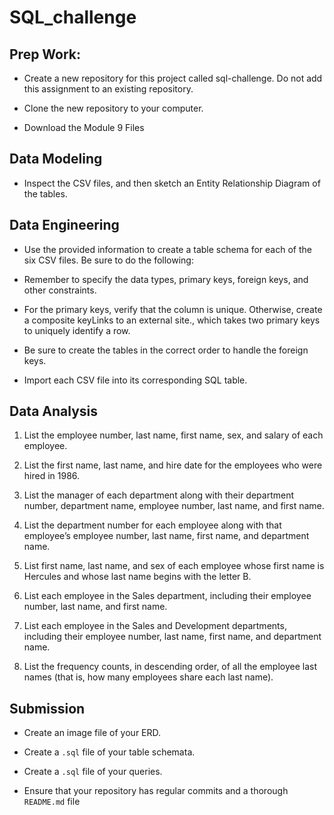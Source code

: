# SQL_challenge

## Prep Work:

* Create a new repository for this project called sql-challenge. Do not add this assignment to an existing repository.

* Clone the new repository to your computer.

* Download the Module 9 Files


## Data Modeling

* Inspect the CSV files, and then sketch an Entity Relationship Diagram of the tables. 


## Data Engineering

* Use the provided information to create a table schema for each of the six CSV files. Be sure to do the following:

* Remember to specify the data types, primary keys, foreign keys, and other constraints.

* For the primary keys, verify that the column is unique. Otherwise, create a composite keyLinks to an external site., which takes two primary keys to uniquely identify a row.

* Be sure to create the tables in the correct order to handle the foreign keys.

* Import each CSV file into its corresponding SQL table.


## Data Analysis
1. List the employee number, last name, first name, sex, and salary of each employee.

2. List the first name, last name, and hire date for the employees who were hired in 1986.

3. List the manager of each department along with their department number, department name, employee number, last name, and first name.

4. List the department number for each employee along with that employee’s employee number, last name, first name, and department name.

5. List first name, last name, and sex of each employee whose first name is Hercules and whose last name begins with the letter B.

6. List each employee in the Sales department, including their employee number, last name, and first name.

7. List each employee in the Sales and Development departments, including their employee number, last name, first name, and department name.

8. List the frequency counts, in descending order, of all the employee last names (that is, how many employees share each last name).


## Submission

* Create an image file of your ERD.

* Create a `.sql` file of your table schemata.

* Create a `.sql` file of your queries.

* Ensure that your repository has regular commits and a thorough `README.md` file
